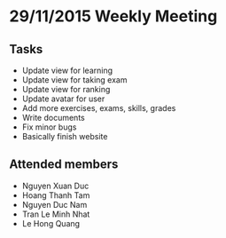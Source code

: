 29/11/2015 Weekly Meeting
============================

Tasks
----------------------------
* Update view for learning
* Update view for taking exam
* Update view for ranking
* Update avatar for user
* Add more exercises, exams, skills, grades
* Write documents
* Fix minor bugs
* Basically finish website

Attended members
-----------------------------
* Nguyen Xuan Duc
* Hoang Thanh Tam
* Nguyen Duc Nam
* Tran Le Minh Nhat
* Le Hong Quang

